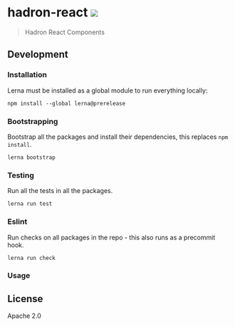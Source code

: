 # hadron-react [![][travis_img]][travis_url]
> Hadron React Components

## Development

### Installation

Lerna must be installed as a global module to run everything locally:

```shell
npm install --global lerna@prerelease
```

### Bootstrapping

Bootstrap all the packages and install their dependencies, this replaces `npm install`.

```shell
lerna bootstrap
```

### Testing

Run all the tests in all the packages.

```shell
lerna run test
```

### Eslint

Run checks on all packages in the repo - this also runs as a precommit hook.

```shell
lerna run check
```

### Usage

## License

Apache 2.0

[travis_img]: https://img.shields.io/travis/mongodb-js/hadron-react.svg?style=flat-square
[travis_url]: https://travis-ci.org/mongodb-js/hadron-react
